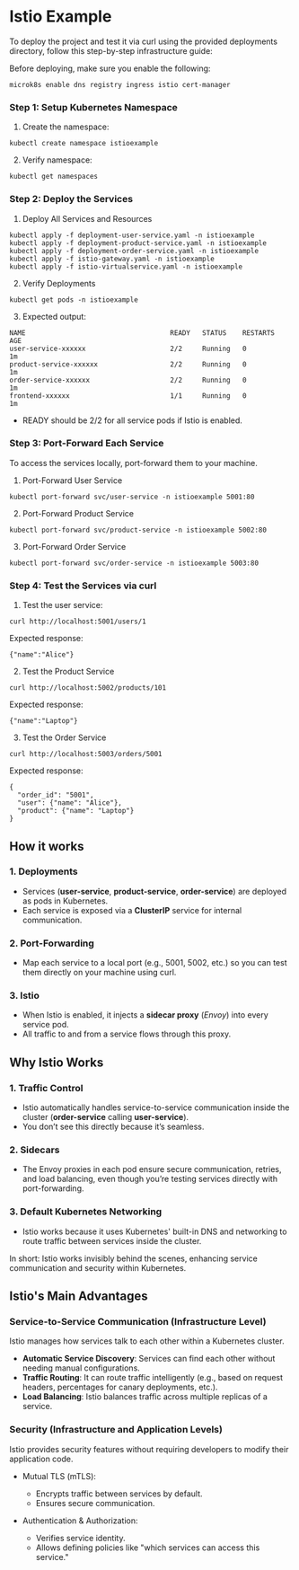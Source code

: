 # Istio Example

To deploy the project and test it via curl using the provided deployments directory, follow this step-by-step infrastructure guide:

Before deploying, make sure you enable the following:

```code
microk8s enable dns registry ingress istio cert-manager
```

### Step 1: Setup Kubernetes Namespace

1. Create the namespace:

```code
kubectl create namespace istioexample
```

2. Verify namespace:

```code
kubectl get namespaces
```

### Step 2: Deploy the Services

1. Deploy All Services and Resources

```code
kubectl apply -f deployment-user-service.yaml -n istioexample
kubectl apply -f deployment-product-service.yaml -n istioexample
kubectl apply -f deployment-order-service.yaml -n istioexample
kubectl apply -f istio-gateway.yaml -n istioexample
kubectl apply -f istio-virtualservice.yaml -n istioexample
```

2. Verify Deployments

```code
kubectl get pods -n istioexample
```

3. Expected output:

```code
NAME                                    READY   STATUS    RESTARTS   AGE
user-service-xxxxxx                     2/2     Running   0          1m
product-service-xxxxxx                  2/2     Running   0          1m
order-service-xxxxxx                    2/2     Running   0          1m
frontend-xxxxxx                         1/1     Running   0          1m
```

- READY should be 2/2 for all service pods if Istio is enabled.


### Step 3: Port-Forward Each Service

To access the services locally, port-forward them to your machine.

1. Port-Forward User Service

```code
kubectl port-forward svc/user-service -n istioexample 5001:80
```

2. Port-Forward Product Service

```code
kubectl port-forward svc/product-service -n istioexample 5002:80
```

3. Port-Forward Order Service

```code
kubectl port-forward svc/order-service -n istioexample 5003:80
```

### Step 4: Test the Services via curl

1. Test the user service:

```code
curl http://localhost:5001/users/1
```

Expected response:

```code
{"name":"Alice"}
```

2. Test the Product Service

```code
curl http://localhost:5002/products/101
```

Expected response:

```code
{"name":"Laptop"}
```

3. Test the Order Service

```code
curl http://localhost:5003/orders/5001
```

Expected response:

```code
{
  "order_id": "5001",
  "user": {"name": "Alice"},
  "product": {"name": "Laptop"}
}
```

## How it works

### 1. Deployments

- Services (**user-service**, **product-service**, **order-service**) are deployed as pods in Kubernetes.
- Each service is exposed via a **ClusterIP** service for internal communication.

### 2. Port-Forwarding

- Map each service to a local port (e.g., 5001, 5002, etc.) so you can test them directly on your machine using curl.

### 3. Istio

- When Istio is enabled, it injects a **sidecar proxy** (_Envoy_) into every service pod.
- All traffic to and from a service flows through this proxy.


## Why Istio Works

### 1. Traffic Control

- Istio automatically handles service-to-service communication inside the cluster (**order-service** calling **user-service**).
- You don’t see this directly because it’s seamless.

### 2. Sidecars

- The Envoy proxies in each pod ensure secure communication, retries, and load balancing, even though you’re testing services directly with port-forwarding.

### 3. Default Kubernetes Networking

- Istio works because it uses Kubernetes' built-in DNS and networking to route traffic between services inside the cluster.


In short: Istio works invisibly behind the scenes, enhancing service communication and security within Kubernetes.

## Istio's Main Advantages

### Service-to-Service Communication (Infrastructure Level)

Istio manages how services talk to each other within a Kubernetes cluster.

- **Automatic Service Discovery**: Services can find each other without needing manual configurations.
- **Traffic Routing**: It can route traffic intelligently (e.g., based on request headers, percentages for canary deployments, etc.).
- **Load Balancing**: Istio balances traffic across multiple replicas of a service.

### Security (Infrastructure and Application Levels)

Istio provides security features without requiring developers to modify their application code.

- Mutual TLS (mTLS):
  - Encrypts traffic between services by default.
  - Ensures secure communication.

- Authentication & Authorization:
  - Verifies service identity.
  - Allows defining policies like "which services can access this service."